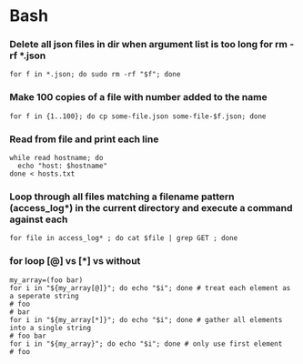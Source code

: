# Bash

### Delete all json files in dir when argument list is too long for rm -rf *.json
```shell
for f in *.json; do sudo rm -rf "$f"; done
```

### Make 100 copies of a file with number added to the name
```shell
for f in {1..100}; do cp some-file.json some-file-$f.json; done
```

### Read from file and print each line
```shell
while read hostname; do
  echo "host: $hostname"
done < hosts.txt
```
### Loop through all files matching a filename pattern (access_log*) in the current directory and execute a command against each
```shell
for file in access_log* ; do cat $file | grep GET ; done
```

### for loop [@] vs [*] vs without
```shell
my_array=(foo bar)
for i in "${my_array[@]}"; do echo "$i"; done # treat each element as a seperate string
# foo
# bar
for i in "${my_array[*]}"; do echo "$i"; done # gather all elements into a single string
# foo bar
for i in "${my_array}"; do echo "$i"; done # only use first element
# foo
```